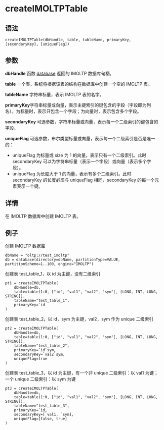 # createIMOLTPTable

## 语法

`createIMOLTPTable(dbHandle, table, tableName, primaryKey, [secondaryKey],
[uniqueFlag])`

## 参数

**dbHandle** 函数 [database](../d/database.md) 返回的 IMOLTP
数据库句柄。

**table** 一个表，系统将根据该表的结构在数据库中创建一个空的 IMOLTP 表。

**tableName** 字符串标量，表示 IMOLTP 表的名字。

**primaryKey**字符串标量或向量，表示主键索引的键包含的字段（字段即为列名）。为标量时，表示只包含一个字段；为向量时，表示包含多个字段。

**secondaryKey** 可选参数，字符串标量或向量，表示每一个二级索引的键包含的字段。

**uniqueFlag** 可选参数，布尔类型标量或向量，表示每一个二级索引是否是唯一的：

* uniqueFlag 为标量或 size 为 1 的向量，表示只有一个二级索引。此时 secondaryKey
  可以为字符串标量（表示一个字段）或向量（表示多个字段）。
* uniqueFlag 为长度大于 1 的向量，表示有多个二级索引。此时 secondaryKey 的长度必须与 uniqueFlag
  相同，secondaryKey 的每一个元素表示一个键。

## 详情

在 IMOLTP 数据库中创建 IMOLTP 表。

## 例子

创建 IMOLTP 数据库

```
dbName = "oltp://test_imoltp"
db = database(directory=dbName, partitionType=VALUE, partitionScheme=1..100, engine="IMOLTP")
```

创建表 test\_table\_1，以 id 为主键，没有二级索引

```
pt1 = createIMOLTPTable(
    dbHandle=db,
    table=table(1:0, ["id", "val1", "val2", "sym"], [LONG, INT, LONG, STRING]),
    tableName="test_table_1",
    primaryKey=`id
)
```

创建表 test\_table\_2，以 id，sym 为主键，val2，sym 作为 unique 二级索引

```
pt2 = createIMOLTPTable(
    dbHandle=db,
    table=table(1:0, ["id", "val1", "val2", "sym"], [LONG, INT, LONG, STRING]),
    tableName="test_table_2",
    primaryKey=`id`sym,
    secondaryKey=`val2`sym,
    uniqueFlag=true
)
```

创建表 test\_table\_3，以 id 为主键，有一个非 unique 二级索引：以 val1 为键；一个 unique 二级索引：以 sym 为键

```
pt3 = createIMOLTPTable(
    dbHandle=db,
    table=table(1:0, ["id", "val1", "val2", "sym"], [LONG, INT, LONG, STRING]),
    tableName="test_table_3",
    primaryKey=`id,
    secondaryKey=[`val1, `sym],
    uniqueFlag=[false, true]
)
```

